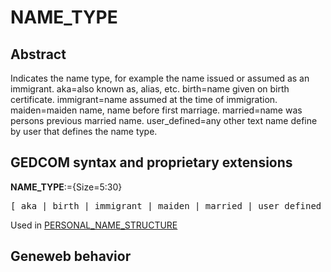 ﻿<!-- licence GPL V2, cf https://github.com/TitiFix/geneweb -->
# NAME_TYPE
## Abstract
Indicates the name type, for example the name issued or assumed as an immigrant.
aka=also known as, alias, etc.
birth=name given on birth certificate.
immigrant=name assumed at the time of immigration.
maiden=maiden name, name before first marriage.
married=name was persons previous married name.
user_defined=any other text name define by user that defines the name type.


## GEDCOM syntax and proprietary extensions

**NAME_TYPE**:={Size=5:30}
<pre>
[ aka | birth | immigrant | maiden | married | user_defined ]
</pre>
Used in <a href=Ged.PERSONAL_NAME_STRUCTURE.md>PERSONAL_NAME_STRUCTURE</a><br />


## Geneweb behavior


